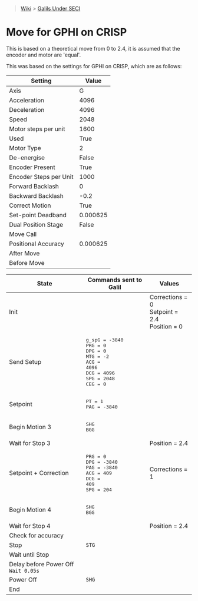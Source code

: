 > [Wiki](Home) > [Galils Under SECI](galils-under-seci)

# Move for GPHI on CRISP

This is based on a theoretical move from 0 to 2.4, it is assumed that the encoder and motor are 'equal'.

This was based on the settings for GPHI  on CRISP, which are as follows:

| Setting | Value |
| --- | --- |
| Axis | G |
| Acceleration | 4096 |
| Deceleration | 4096 |
| Speed | 2048 |
| Motor steps per unit | 1600 |
| Used | True |
| Motor Type | 2 |
| De-energise | False |
| Encoder Present | True |
| Encoder Steps per Unit | 1000 |
| Forward Backlash | 0 |
| Backward Backlash | -0.2 |
| Correct Motion | True |
| Set-point Deadband | 0.000625 |
| Dual Position Stage | False |
| Move Call | |
| Positional Accuracy | 0.000625 |
| After Move | |
| Before Move | |


| State | Commands sent to Galil | Values |
| --- | --- | --- |
| Init | | Corrections = 0 <br>Setpoint = 2.4 <br>Position = 0 |
| Send Setup | <pre>g_spG = -3840 <br>PRG = 0 <br>DPG = 0 <br>MTG = -2 <br>ACG = 4096 <br>DCG = 4096 <br>SPG = 2048 <br>CEG = 0 | |
| Setpoint | <pre>PT = 1 <br>PAG = -3840 | |
| Begin Motion 3 | <pre>SHG <br>BGG | |
| Wait for Stop 3 | | Position = 2.4 |
| Setpoint + Correction | <pre>PRG = 0 <br>DPG = -3840 <br>PAG = -3840 <br>ACG = 409 <br>DCG = 409 <br>SPG = 204 | Corrections = 1 |
| Begin Motion 4 | <pre>SHG <br>BGG | |
| Wait for Stop 4 | | Position = 2.4 |
| Check for accuracy | | |
| Stop | `STG` | |
| Wait until Stop | | |
| Delay before Power Off `Wait 0.05s` | | |
| Power Off | `SHG` | |
| End | | |